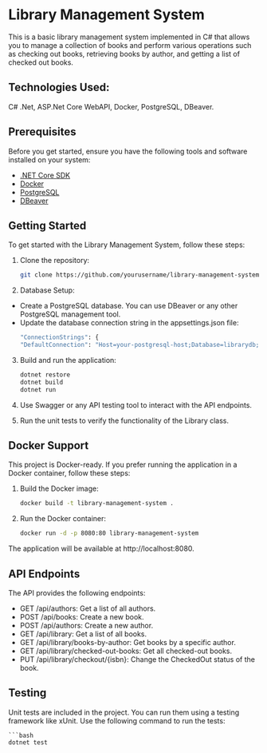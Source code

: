 # Library Management System
This is a basic library management system implemented in C# that allows you to manage a collection of books and perform various operations such as checking out books, retrieving books by author, and getting a list of checked out books.

## Technologies Used:
C# .Net, ASP.Net Core WebAPI, Docker, PostgreSQL, DBeaver.

## Prerequisites
Before you get started, ensure you have the following tools and software installed on your system:

- [.NET Core SDK](https://dotnet.microsoft.com/download/dotnet)
- [Docker](https://www.docker.com/get-started)
- [PostgreSQL](https://www.postgresql.org/download/)
- [DBeaver](https://dbeaver.io/download/)

## Getting Started
To get started with the Library Management System, follow these steps:
1. Clone the repository:

   ```bash
   git clone https://github.com/yourusername/library-management-system.git

2. Database Setup:
- Create a PostgreSQL database. You can use DBeaver or any other PostgreSQL management tool.
- Update the database connection string in the appsettings.json file:
    ```bash
    "ConnectionStrings": {
  "DefaultConnection": "Host=your-postgresql-host;Database=librarydb;Username=your-username;Password=your-password"}

3. Build and run the application:
    ```bash
    dotnet restore
    dotnet build
    dotnet run

4. Use Swagger or any API testing tool to interact with the API endpoints.

5. Run the unit tests to verify the functionality of the Library class.

## Docker Support
This project is Docker-ready. If you prefer running the application in a Docker container, follow these steps:
1. Build the Docker image:
    ```bash
    docker build -t library-management-system .

2. Run the Docker container:
    ```bash
    docker run -d -p 8080:80 library-management-system
The application will be available at http://localhost:8080.


## API Endpoints
The API provides the following endpoints:

* GET /api/authors: Get a list of all authors.
* POST /api/books: Create a new book.
* POST /api/authors: Create a new author.
* GET /api/library: Get a list of all books.
* GET /api/library/books-by-author: Get books by a specific author.
* GET /api/library/checked-out-books: Get all checked-out books.
* PUT /api/library/checkout/{isbn}: Change the CheckedOut status of the book.

## Testing
Unit tests are included in the project. You can run them using a testing framework like xUnit. 
Use the following command to run the tests:

    ```bash
    dotnet test

    


